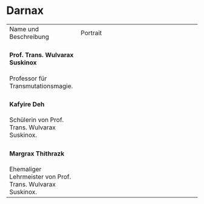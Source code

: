 # Darnax

<table>
<tr><td>Name und Beschreibung</td><td width="300">Portrait</td></tr>
<tr><td><h4>Prof. Trans. Wulvarax Suskinox</h4> Professor für Transmutationsmagie.</td><td width="300"><img src="suskinox.png" alt="" /></td></tr>
<tr><td><h4>Kafyire Deh</h4> Schülerin von Prof. Trans. Wulvarax Suskinox.</td><td width="300"><img src="deh.png" alt="" /></td></tr>
<tr><td><h4>Margrax Thithrazk</h4> Ehemaliger Lehrmeister von Prof. Trans. Wulvarax Suskinox.</td><td width="300"><img src="thithrazk.png" alt="" /></td></tr>
</table>